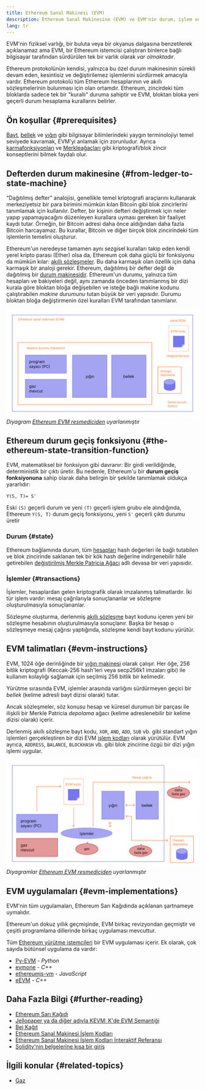 ```yaml
---
title: Ethereum Sanal Makinesi (EVM)
description: Ethereum Sanal Makinesine (EVM) ve EVM'nin durum, işlem ve akıllı sözleşmelerle olan ilgisine dair bir giriş.
lang: tr
---
```


EVM'nin fiziksel varlığı, bir buluta veya bir okyanus dalgasına benzetilerek açıklanamaz ama EVM, bir Ethereum istemcisi çalıştıran binlerce bağlı bilgisayar tarafından sürdürülen tek bir varlık olarak _var olmaktadır_.

Ethereum protokolünün kendisi, yalnızca bu özel durum makinesinin sürekli devam eden, kesintisiz ve değiştirilemez işlemlerini sürdürmek amacıyla vardır. Ethereum protokolü tüm Ethereum hesaplarının ve akıllı sözleşmelerinin bulunması için olan ortamdır. Ethereum, zincirdeki tüm bloklarda sadece tek bir "kurallı" duruma sahiptir ve EVM, bloktan bloka yeni geçerli durum hesaplama kurallarını belirler.

## Ön koşullar \{#prerequisites}

[Bayt](https://wikipedia.org/wiki/Byte), [bellek](https://wikipedia.org/wiki/Computer_memory) ve [yığın](<https://wikipedia.org/wiki/Stack_(abstract_data_type)>) gibi bilgisayar bilimlerindeki yaygın terminolojiyi temel seviyede kavramak, EVM'yi anlamak için zorunludur. Ayrıca [karmafonksiyonları](https://wikipedia.org/wiki/Cryptographic_hash_function) ve [Merkleağaçları](https://wikipedia.org/wiki/Merkle_tree) gibi kriptografi/blok zincir konseptlerini bilmek faydalı olur.

## Defterden durum makinesine \{#from-ledger-to-state-machine}

“Dağıtılmış defter” analojisi, genellikle temel kriptografi araçlarını kullanarak merkeziyetsiz bir para birimini mümkün kılan Bitcoin gibi blok zincirlerini tanımlamak için kullanılır. Defter, bir kişinin defteri değiştirmek için neler yapıp yapamayacağını düzenleyen kurallara uyması gereken bir faaliyet kaydı tutar. Örneğin, bir Bitcoin adresi daha önce aldığından daha fazla Bitcoin harcayamaz. Bu kurallar, Bitcoin ve diğer birçok blok zincirindeki tüm işlemlerin temelini oluşturur.

Ethereum'un neredeyse tamamen aynı sezgisel kuralları takip eden kendi yerel kripto parası (Ether) olsa da, Ethereum çok daha güçlü bir fonksiyonu da mümkün kılar: [akıllı sözleşmeler](/developers/docs/smart-contracts/). Bu daha karmaşık olan özellik için daha karmaşık bir analoji gerekir. Ethereum, dağıtılmış bir defter değil de dağıtılmış bir [durum makinesidir](https://wikipedia.org/wiki/Finite-state_machine). Ethereum'un durumu, yalnızca tüm hesapları ve bakiyeleri değil, aynı zamanda önceden tanımlanmış bir dizi kurala göre bloktan bloğa değişebilen ve isteğe bağlı makine kodunu çalıştırabilen _makine durumunu_ tutan büyük bir veri yapısıdır. Durumu bloktan bloğa değiştirmenin özel kuralları EVM tarafından tanımlanır.

![EVM'nin oluşumunu gösteren bir diyagram](./evm.png) _Diyagram [Ethereum EVM resmediciden](https://takenobu-hs.github.io/downloads/ethereum_evm_illustrated.pdf) uyarlanmıştır_

## Ethereum durum geçiş fonksiyonu \{#the-ethereum-state-transition-function}

EVM, matematiksel bir fonksiyon gibi davranır: Bir girdi verildiğinde, deterministik bir çıktı üretir. Bu nedenle, Ethereum'u bir **durum geçiş fonksiyonuna** sahip olarak daha belirgin bir şekilde tanımlamak oldukça yararlıdır:

```
Y(S, T)= S'
```

Eski `(S)` geçerli durum ve yeni `(T)` geçerli işlem grubu ele alındığında, Ethereum `Y(S, T)` durum geçiş fonksiyonu, yeni `S'` geçerli çıktı durumu üretir

### Durum \{#state}

Ethereum bağlamında durum, tüm [hesapları](/developers/docs/accounts/) hash değerleri ile bağlı tutabilen ve blok zincirinde saklanan tek bir kök hash değerine indirgenebilir hâle getirebilen [değiştirilmiş Merkle Patricia Ağacı](/developers/docs/data-structures-and-encoding/patricia-merkle-trie/) adlı devasa bir veri yapısıdır.

### İşlemler \{#transactions}

İşlemler, hesaplardan gelen kriptografik olarak imzalanmış talimatlardır. İki tür işlem vardır: mesaj çağrılarıyla sonuçlananlar ve sözleşme oluşturulmasıyla sonuçlananlar.

Sözleşme oluşturma, derlenmiş [akıllı sözleşme](/developers/docs/smart-contracts/anatomy/) bayt kodunu içeren yeni bir sözleşme hesabının oluşturulmasıyla sonuçlanır. Başka bir hesap o sözleşmeye mesaj çağrısı yaptığında, sözleşme kendi bayt kodunu yürütür.

## EVM talimatları \{#evm-instructions}

EVM, 1024 öğe derinliğinde bir [yığın makinesi](https://wikipedia.org/wiki/Stack_machine) olarak çalışır. Her öğe, 256 bitlik kriptografi (Keccak-256 hash'leri veya secp256k1 imzaları gibi) ile kullanım kolaylığı sağlamak için seçilmiş 256 bitlik bir kelimedir.

Yürütme sırasında EVM, işlemler arasında varlığını sürdürmeyen geçici bir _bellek_ (kelime adresli bayt dizisi olarak) tutar.

Ancak sözleşmeler, söz konusu hesap ve küresel durumun bir parçası ile ilişkili bir Merkle Patricia _depolama_ ağacı (kelime adreslenebilir bir kelime dizisi olarak) içerir.

Derlenmiş akıllı sözleşme bayt kodu, `XOR`, `AND`, `ADD`, `SUB` vb. gibi standart yığın işlemleri gerçekleştiren bir dizi EVM [işlem kodları](/developers/docs/evm/opcodes) olarak yürütülür. EVM ayrıca, `ADDRESS`, `BALANCE`, `BLOCKHASH` vb. gibi blok zincirine özgü bir dizi yığın işlemi uygular.

![EVM operasyonlarında gazın nerede gerekli olduğunu gösteren bir diyagram](../gas/gas.png) _Diyagramlar [Ethereum EVM resmediciden](https://takenobu-hs.github.io/downloads/ethereum_evm_illustrated.pdf) uyarlanmıştır_

## EVM uygulamaları \{#evm-implementations}

EVM'nin tüm uygulamaları, Ethereum Sarı Kağıdında açıklanan şartnameye uymalıdır.

Ethereum'un dokuz yıllık geçmişinde, EVM birkaç revizyondan geçmiştir ve çeşitli programlama dillerinde birkaç uygulaması mevcuttur.

Tüm [Ethereum yürütme istemcileri](/developers/docs/nodes-and-clients/#execution-clients) bir EVM uygulaması içerir. Ek olarak, çok sayıda bütünsel uygulama da vardır:

- [Py-EVM](https://github.com/ethereum/py-evm) - _Python_
- [evmone](https://github.com/ethereum/evmone) - _C++_
- [ethereumjs-vm](https://github.com/ethereumjs/ethereumjs-vm) - _JavaScript_
- [eEVM](https://github.com/microsoft/eevm) - _C++_

## Daha Fazla Bilgi \{#further-reading}

- [Ethereum Sarı Kağıdı](https://ethereum.github.io/yellowpaper/paper.pdf)
- [Jellopaper ya da diğer adıyla KEVM: K'de EVM Semantiği](https://jellopaper.org/)
- [Bej Kağıt](https://github.com/chronaeon/beigepaper)
- [Ethereum Sanal Makinesi İşlem Kodları](https://www.ethervm.io/)
- [Ethereum Sanal Makinesi İşlem Kodları İnteraktif Referansı](https://www.evm.codes/)
- [Solidity'nin belgelerine kısa bir giriş](https://docs.soliditylang.org/en/latest/introduction-to-smart-contracts.html#index-6)

## İlgili konular \{#related-topics}

- [Gaz](/developers/docs/gas/)

